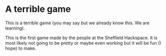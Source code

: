 # A terrible game

This is a terrible game (you may say but we already know this. We are learning).

This is the first game made by the people at the Sheffield Hackspace. It is most likely not going to be pretty or maybe even working but it will be fun (I hope) to make.
